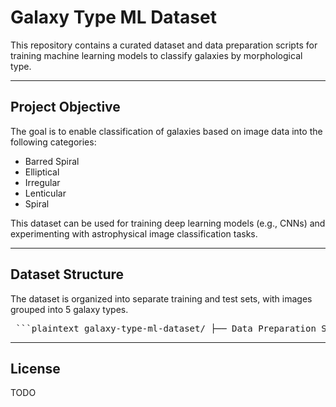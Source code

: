 # Galaxy Type ML Dataset

This repository contains a curated dataset and data preparation scripts for training machine learning models to classify galaxies by morphological type.

---

## Project Objective

The goal is to enable classification of galaxies based on image data into the following categories:

- Barred Spiral
- Elliptical
- Irregular
- Lenticular
- Spiral

This dataset can be used for training deep learning models (e.g., CNNs) and experimenting with astrophysical image classification tasks.

---

## Dataset Structure

The dataset is organized into separate training and test sets, with images grouped into 5 galaxy types.

<pre markdown="1"> ```plaintext galaxy-type-ml-dataset/ ├── Data Preparation Scripts/ # Scripts for preprocessing, cleaning, augmentation, etc. └── Dataset/ ├── Train Data/ │ ├── Barred Spiral/ │ ├── Elliptical/ │ ├── Irregular/ │ ├── Lenticular/ │ └── Spiral/ └── Test Data/ ├── Barred Spiral/ ├── Elliptical/ ├── Irregular/ ├── Lenticular/ └── Spiral/ ``` </pre>
---

## License
TODO
